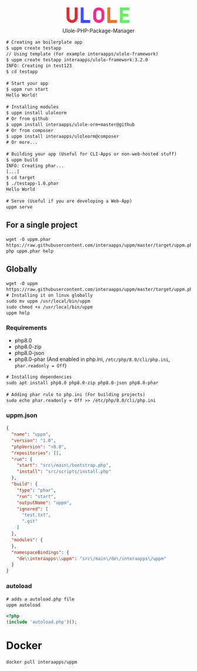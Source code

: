 <p align="center"><img src="./src/resources/ulole.svg" width="200"><br>Ulole-PHP-Package-Manager</p>


```shell
# Creating an boilerplate app
$ uppm create testapp
// Using template (For example interaapps/ulole-framework)
$ uppm create testapp interaapps/ulole-framework:3.2.0
INFO: Creating in test123
$ cd testapp

# Start your app
$ uppm run start
Hello World!

# Installing modules
$ uppm install uloleorm
# Or from github
$ uppm install interaapps/ulole-orm+master@github
# Or from composer
$ uppm install interaapps/uloleorm@composer
# Or more...

# Building your app (Useful for CLI-Apps or non-web-hosted stuff)
$ uppm build
INFO: Creating phar...
[...]
$ cd target
$ ./testapp-1.0.phar
Hello World

# Serve (Useful if you are developing a Web-App)
uppm serve
```

## For a single project
```shell
wget -O uppm.phar https://raw.githubusercontent.com/interaapps/uppm/master/target/uppm.phar
php uppm.phar help
```
## Globally
```shell
wget -O uppm https://raw.githubusercontent.com/interaapps/uppm/master/target/uppm.phar
# Installing it on linux globally
sudo mv uppm /usr/local/bin/uppm
sudo chmod +x /usr/local/bin/uppm
uppm help
```

### Requirements
- php8.0
- php8.0-zip
- php8.0-json
- php8.0-phar (And enabled in php.ini, `/etc/php/8.0/cli/php.ini`, `phar.readonly = Off`)
```shell
# Installing dependencies
sudo apt install php8.0 php8.0-zip php8.0-json php8.0-phar

# Adding phar rule to php.ini (For building projects)
sudo echo phar.readonly = Off >> /etc/php/8.0/cli/php.ini
```

### uppm.json

```json
{
  "name": "uppm",
  "version": "1.0",
  "phpVersion": ">8.0",
  "repositories": [],
  "run": {
    "start": "src\/main\/bootstrap.php",
    "install": "src/scripts/install.php"
  },
  "build": {
    "type": "phar",
    "run": "start",
    "outputName": "uppm",
    "ignored": [
      "test.txt",
      ".git"
    ]
  },
  "modules": {
  },
  "namespaceBindings": {
    "de\\interaapps\\uppm": "src\/main\/de\/interaapps\/uppm"
  }
}
```

### autoload

```shell
# adds a autoload.php file
uppm autoload
```

```php
<?php
(include 'autoload.php')();
```

# Docker
```shell
docker pull interaapps/uppm
```